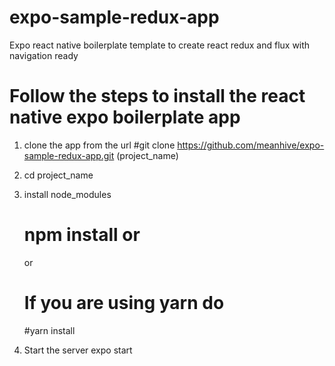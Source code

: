 # expo-sample-redux-app
Expo react native boilerplate template to create react redux and flux with navigation ready

# Follow the steps to install the react native expo boilerplate app
1. clone the app from the url 
    #git clone https://github.com/meanhive/expo-sample-redux-app.git (project_name)
  
2. cd project_name

3. install node_modules 
   # npm install or
      or
      
   # If you are using yarn do 
    #yarn install
4. Start the server 
    expo start 
